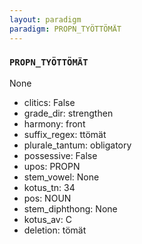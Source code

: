 ```yaml
---
layout: paradigm
paradigm: PROPN_TYÖTTÖMÄT
---
```

### ` PROPN_TYÖTTÖMÄT `

None
* clitics: False
* grade_dir: strengthen
* harmony: front
* suffix_regex: ttömät
* plurale_tantum: obligatory
* possessive: False
* upos: PROPN
* stem_vowel: None
* kotus_tn: 34
* pos: NOUN
* stem_diphthong: None
* kotus_av: C
* deletion: tömät
